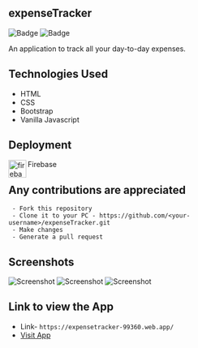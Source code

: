 ## expenseTracker

![Badge](https://img.shields.io/badge/expense--tracker-application-orange)
![Badge](https://img.shields.io/badge/open--source-%E2%9D%A4-red)

An application to track all your day-to-day expenses.

## Technologies Used

 - HTML
 - CSS
 - Bootstrap
 - Vanilla Javascript

## Deployment
  <img align="left" alt="firebase" width="35px" src="https://www.vectorlogo.zone/logos/firebase/firebase-icon.svg" />
  Firebase<br>

## Any contributions are appreciated
```
 - Fork this repository
 - Clone it to your PC - https://github.com/<your-username>/expenseTracker.git
 - Make changes
 - Generate a pull request
```
## Screenshots

![Screenshot](https://user-images.githubusercontent.com/80754608/122012712-18a60f00-cddb-11eb-8dfe-22b5486ac71a.png)
![Screenshot](https://user-images.githubusercontent.com/80754608/122012786-2bb8df00-cddb-11eb-9c2e-134e853ed73e.png)
![Screenshot](https://user-images.githubusercontent.com/80754608/122012834-38d5ce00-cddb-11eb-9c5e-5b1fffe1511b.png)

## Link to view the App
 - Link- `https://expensetracker-99360.web.app/`
 - [Visit App](https://expensetracker-99360.web.app/)

